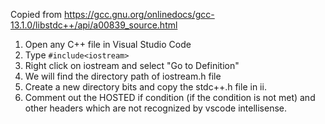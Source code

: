 Copied from https://gcc.gnu.org/onlinedocs/gcc-13.1.0/libstdc++/api/a00839_source.html

1. Open any C++ file in Visual Studio Code
2. Type ```#include<iostream>```
3. Right click on iostream and select "Go to Definition"
4. We will find the directory path of iostream.h file
5. Create a new directory bits and copy the stdc++.h file in ii.
6. Comment out the HOSTED if condition (if the condition is not met) and other headers which are not recognized by vscode intellisense.
